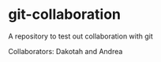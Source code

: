 # git-collaboration
A repository to test out collaboration with git

Collaborators: Dakotah and Andrea
